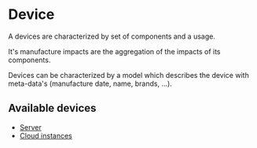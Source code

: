 # Device

A devices are characterized by set of components and a usage.

It's manufacture impacts are the aggregation of the impacts of its components. 

Devices can be characterized by a model which describes the device with meta-data's (manufacture date, name, brands, ...).

## Available devices

* [Server](cloud.md)
* [Cloud instances](server.md)

